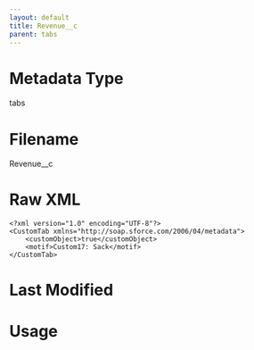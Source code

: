 ```yaml
---
layout: default
title: Revenue__c
parent: tabs
---
```

# Metadata Type
tabs


# Filename 
Revenue__c


# Raw XML
```
<?xml version="1.0" encoding="UTF-8"?>
<CustomTab xmlns="http://soap.sforce.com/2006/04/metadata">
    <customObject>true</customObject>
    <motif>Custom17: Sack</motif>
</CustomTab>
```


# Last Modified


# Usage
